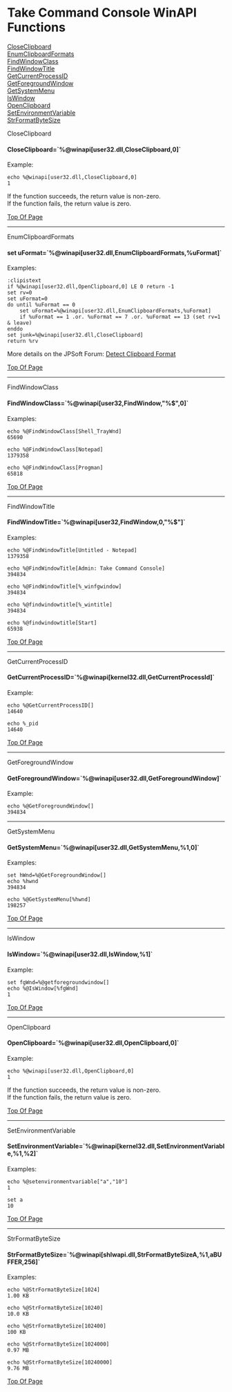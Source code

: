 # Take Command Console WinAPI Functions
<a name="top"></a>
[CloseClipboard](#CloseClipboard)  
[EnumClipboardFormats](#EnumClipboardFormats)  
[FindWindowClass](#FindWindowClass)  
[FindWindowTitle](#FindWindowTitle)  
[GetCurrentProcessID](#GetCurrentProcessID)  
[GetForegroundWindow](#GetForegroundWindow)  
[GetSystemMenu](#GetSystemMenu)  
[IsWindow](#IsWindow)  
[OpenClipboard](#OpenClipboard)  
[SetEnvironmentVariable](#SetEnvironmentVariable)    
[StrFormatByteSize](#StrFormatByteSize)  

<a name="CloseClipboard">
CloseClipboard
</a>

#### CloseClipboard=\`%@winapi[user32.dll,CloseClipboard,0]\`

Example:
```
echo %@winapi[user32.dll,CloseClipboard,0]
1
```

If the function succeeds, the return value is non-zero.  
If the function fails, the return value is zero.

[Top Of Page](#top)

---
<a name="EnumClipboardFormats">
EnumClipboardFormats
</a>

#### set uFormat=\`%@winapi[user32.dll,EnumClipboardFormats,%uFormat]\`

Examples:

```
:clipistext
if %@winapi[user32.dll,OpenClipboard,0] LE 0 return -1
set rv=0
set uFormat=0
do until %uFormat == 0
    set uFormat=%@winapi[user32.dll,EnumClipboardFormats,%uFormat]
    if %uFormat == 1 .or. %uFormat == 7 .or. %uFormat == 13 (set rv=1 & leave)
enddo
set junk=%@winapi[user32.dll,CloseClipboard]
return %rv
```

More details on the JPSoft Forum:
[Detect Clipboard Format](https://jpsoft.com/forums/threads/detect-clipboard-format.5227/)

[Top Of Page](#top)

---
<a name=FindWindowClass>
FindWindowClass
</a>

#### FindWindowClass=\`%@winapi[user32,FindWindow,"%$",0]\`

Examples:

```
echo %@FindWindowClass[Shell_TrayWnd]
65690

echo %@FindWindowClass[Notepad]
1379358

echo %@FindWindowClass[Progman]
65818
```

[Top Of Page](#top)

---
<a name=FindWindowTitle>
FindWindowTitle
</a>

#### FindWindowTitle=\`%@winapi[user32,FindWindow,0,"%$"]\`

Examples:
```
echo %@FindWindowTitle[Untitled - Notepad]
1379358

echo %@FindWindowTitle[Admin: Take Command Console]
394834

echo %@FindWindowTitle[%_winfgwindow]
394834

echo %@findwindowtitle[%_wintitle]
394834

echo %@findwindowtitle[Start]
65938
```

[Top Of Page](#top)

---
<a name="GetCurrentProcessID">
GetCurrentProcessID
</a>

#### GetCurrentProcessID=\`%@winapi[kernel32.dll,GetCurrentProcessId]\`

Example:
```
echo %@GetCurrentProcessID[]
14640

echo %_pid
14640
```

[Top Of Page](#top)

---
<a name="GetForegroundWindow">
GetForegroundWindow
</a>

#### GetForegroundWindow=\`%@winapi[user32.dll,GetForegroundWindow]\`

Example:
```
echo %@GetForegroundWindow[]
394834
```

---
<a name="GetSystemMenu">
GetSystemMenu
</a>

#### GetSystemMenu=\`%@winapi[user32.dll,GetSystemMenu,%1,0]\`

Examples:
```
set hWnd=%@GetForegroundWindow[]
echo %hwnd
394834

echo %@GetSystemMenu[%hwnd]
198257
```

[Top Of Page](#top)

---
<a name="IsWindow">
IsWindow
</a>

#### IsWindow=\`%@winapi[user32.dll,IsWindow,%1]\`

Example:
```
set fgWnd=%@getforegroundwindow[]
echo %@IsWindow[%fgWnd]
1
```

[Top Of Page](#top)

---
<a name="OpenClipboard">
OpenClipboard
</a>

#### OpenClipboard=\`%@winapi[user32.dll,OpenClipboard,0]\`

Example:
```
echo %@winapi[user32.dll,OpenClipboard,0]
1
```

If the function succeeds, the return value is non-zero.  
If the function fails, the return value is zero.

[Top Of Page](#top)

---
<a name="SetEnvironmentVariable">
SetEnvironmentVariable
</a>

#### SetEnvironmentVariable=\`%@winapi[kernel32.dll,SetEnvironmentVariable,%1,%2]\`

Examples:

```
echo %@setenvironmentvariable["a","10"]
1

set a
10
```

[Top Of Page](#top)
  
---
<a name="StrFormatByteSize">
StrFormatByteSize
</a>

#### StrFormatByteSize=\`%@winapi[shlwapi.dll,StrFormatByteSizeA,%1,aBUFFER,256]\`

Examples:
```
echo %@StrFormatByteSize[1024]
1.00 KB

echo %@StrFormatByteSize[10240]
10.0 KB

echo %@StrFormatByteSize[102400]
100 KB

echo %@StrFormatByteSize[1024000]
0.97 MB

echo %@StrFormatByteSize[10240000]
9.76 MB
```

[Top Of Page](#top)
